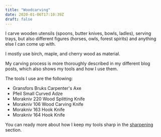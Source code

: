 ```yaml
---
title: "Woodcarving"
date: 2020-01-06T17:10:39Z
draft: false
---
```


I carve wooden utensils (spoons, butter knives, bowls, ladles), serving trays,
but also different figures (horses, owls, forest spirits) and anything else
I can come up with.

<!--more-->
I mostly use birch, maple, and cherry wood as material.

My carving process is more thoroughly described in my different blog posts,
which also shows my tools and how I use them.

The tools I use are the following:

 - Gransfors Bruks Carpenter's Axe
 - Pfeil Small Curved Adze
 - Morakniv 220 Wood Splitting Knife
 - Morakniv 106 Wood Carving Knife
 - Morakniv 163 Hook Knife
 - Morakniv 164 Hook Knife

You can ready more about how I keep my tools sharp in the [sharpening](/service/sharpening)
section.
